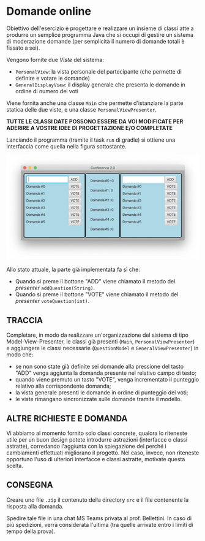 # Domande online

Obiettivo dell'esercizio è progettare e realizzare un insieme di classi atte a produrre un semplice
programma Java che si occupi di gestire un sistema di moderazione domande (per semplicità il numero
di domande totali è fissato a sei).

Vengono fornite due *Viste* del sistema:

- `PersonalView`: la vista personale del partecipante (che permette di definire e votare le domande)
- `GeneralDisplayView`: il display generale che presenta le domande in ordine di numero dei voti

Viene fornita anche una classe `Main` che permette d'istanziare la parte statica delle due viste, e
una classe  `PersonalViewPresenter`.

**TUTTE LE CLASSI DATE POSSONO ESSERE DA VOI MODIFICATE PER ADERIRE A VOSTRE IDEE DI PROGETTAZIONE
E/O COMPLETATE**

Lanciando il programma (tramite il task `run` di gradle) si ottiene una interfaccia come quella
nella figura sottostante.

![GUI](gui.png)

Allo stato attuale, la parte già implementata fa sì che:

- Quando si preme il bottone "ADD" viene chiamato il metodo del *presenter* `addQuestion(String)`.
- Quando si preme il bottone "VOTE" viene chiamato il metodo del *presenter* `voteQuestion(int)`.


## TRACCIA

Completare, in modo da realizzare un'organizzazione del sistema di tipo Model-View-Presenter, le
classi già presenti (`Main`, `PersonalViewPresenter`) e aggiungere le classi
necessarie (`QuestionModel` e
`GeneralViewPresenter`) in modo che:

- se non sono state già definite sei domande alla pressione del tasto "ADD" venga aggiunta la
  domanda presente nel relativo campo di testo;
- quando viene premuto un tasto "VOTE", venga incrementato il punteggio relativo alla corrispondente
  domanda;
- la vista generale presenti le domande in ordine di punteggio dei voti;
- le viste rimangano sincronizzate sulle domande tramite il modello.

## ALTRE RICHIESTE E DOMANDA

Vi abbiamo al momento fornito solo classi concrete, qualora lo riteneste utile per un buon design
potete introdurre astrazioni (interfacce o classi astratte), corredando l'aggiunta con la
spiegazione del perché i cambiamenti effettuati migliorano il progetto. Nel caso, invece, non
riteneste opportuno l'uso di ulteriori interfacce e classi astratte, motivate questa scelta.

## CONSEGNA

Creare uno file `.zip` il contenuto della directory `src` e il file contenente la risposta alla
domanda.

Spedire tale file in una chat MS Teams privata al prof. Bellettini. In caso di più spedizioni, verrà
considerata l'ultima
(tra quelle arrivate entro i limiti di tempo della prova).

